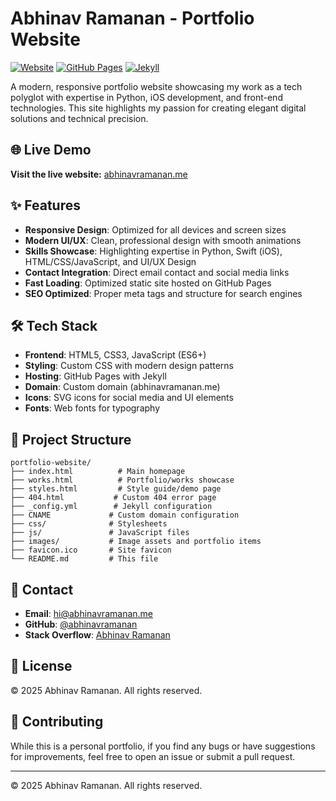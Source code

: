
# Abhinav Ramanan - Portfolio Website

[![Website](https://img.shields.io/website?url=https%3A//abhinavramanan.me)](https://abhinavramanan.me)
[![GitHub Pages](https://img.shields.io/badge/Hosted%20on-GitHub%20Pages-blue)](https://pages.github.com/)
[![Jekyll](https://img.shields.io/badge/Built%20with-Jekyll-red)](https://jekyllrb.com/)

A modern, responsive portfolio website showcasing my work as a tech polyglot with expertise in Python, iOS development, and front-end technologies. This site highlights my passion for creating elegant digital solutions and technical precision.

## 🌐 Live Demo

**Visit the live website:** [abhinavramanan.me](https://abhinavramanan.me)

## ✨ Features

- **Responsive Design**: Optimized for all devices and screen sizes
- **Modern UI/UX**: Clean, professional design with smooth animations
- **Skills Showcase**: Highlighting expertise in Python, Swift (iOS), HTML/CSS/JavaScript, and UI/UX Design
- **Contact Integration**: Direct email contact and social media links
- **Fast Loading**: Optimized static site hosted on GitHub Pages
- **SEO Optimized**: Proper meta tags and structure for search engines

## 🛠️ Tech Stack

- **Frontend**: HTML5, CSS3, JavaScript (ES6+)
- **Styling**: Custom CSS with modern design patterns
- **Hosting**: GitHub Pages with Jekyll
- **Domain**: Custom domain (abhinavramanan.me)
- **Icons**: SVG icons for social media and UI elements
- **Fonts**: Web fonts for typography

## 📁 Project Structure

```
portfolio-website/
├── index.html          # Main homepage
├── works.html          # Portfolio/works showcase
├── styles.html         # Style guide/demo page
├── 404.html           # Custom 404 error page
├── _config.yml        # Jekyll configuration
├── CNAME             # Custom domain configuration
├── css/              # Stylesheets
├── js/               # JavaScript files
├── images/           # Image assets and portfolio items
├── favicon.ico       # Site favicon
└── README.md         # This file
   ```

## 📧 Contact

- **Email**: [hi@abhinavramanan.me](mailto:hi@abhinavramanan.me)
- **GitHub**: [@abhinavramanan](https://github.com/abhinavramanan)
- **Stack Overflow**: [Abhinav Ramanan](https://stackoverflow.com/users/29974778/abhinav-ramanan)

## 📄 License

© 2025 Abhinav Ramanan. All rights reserved.

## 🤝 Contributing

While this is a personal portfolio, if you find any bugs or have suggestions for improvements, feel free to open an issue or submit a pull request.

---

© 2025 Abhinav Ramanan. All rights reserved.
